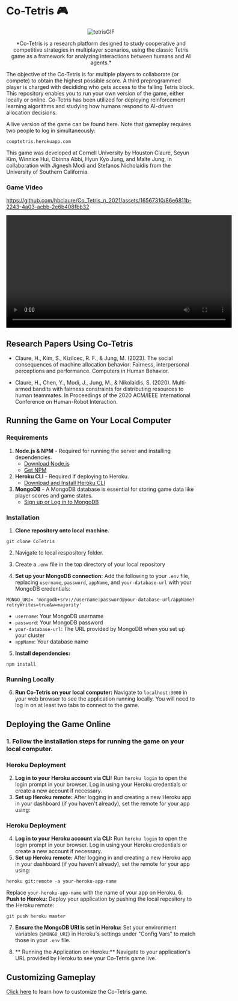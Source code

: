 # Co-Tetris :video_game:
<p align="center">
  <img src="https://github.com/hbclaure/Co_Tetris_n_2021/assets/16567310/bf8dd158-aaa5-48af-9919-0ed996113f57" alt="tetrisGIF">
</p>

<p align="center">*Co-Tetris is a research platform designed to study cooperative and competitive strategies in multiplayer scenarios, using the classic Tetris game as a framework for analyzing interactions between humans and AI agents.*</p>

The objective of the Co-Tetris is for multiple players to collaborate (or compete) to obtain the highest possible score. A third preprogrammed player is charged with decididng who gets access to the falling Tetris block. This repository enables you to run your own version of the game, either locally or online. Co-Tetris has been utilized for deploying reinforcement learning algorithms and studying how humans respond to AI-driven allocation decisions.

A live version of the game can be found here. Note that gameplay requires two people to log in simultaneously:
```
cooptetris.herokuapp.com
```
This game was developed at Cornell University by Houston Claure, Seyun Kim, Winnice Hui, Obinna Abbi, Hyun Kyo Jung, and Malte Jung, in collaboration with Jignesh Modi and Stefanos Nicholaidis from the University of Southern California. 

### Game Video 
https://github.com/hbclaure/Co_Tetris_n_2021/assets/16567310/86e6811b-2243-4a03-acbb-2e6b408fbb32


<p align = "center">
<video src="public/video/tetris_vid.mp4" width="600"/> 
<br> </br>
</p>

## Research Papers Using Co-Tetris
- Claure, H., Kim, S., Kizilcec, R. F., & Jung, M. (2023). The social consequences of machine allocation behavior: Fairness, interpersonal perceptions and performance. Computers in Human Behavior.

- Claure, H., Chen, Y., Modi, J., Jung, M., & Nikolaidis, S. (2020). Multi-armed bandits with fairness constraints for distributing resources to human teammates. In Proceedings of the 2020 ACM/IEEE International Conference on Human-Robot Interaction. 


## Running the Game on Your Local Computer

### Requirements
1. **Node.js & NPM** - Required for running the server and installing dependencies.
   - [Download Node.js](https://nodejs.org/en/download/)
   - [Get NPM](https://www.npmjs.com/get-npm)
2. **Heroku CLI** - Required if deploying to Heroku.
   - [Download and Install Heroku CLI](https://devcenter.heroku.com/articles/heroku-cli#download-and-install)
3. **MongoDB** - A MongoDB database is essential for storing game data like player scores and game states.
   - [Sign up or Log in to MongoDB](https://account.mongodb.com/account/login?signedOut=true)



### Installation
1. **Clone repository onto local machine.**
```
git clone CoTetris
```
2. Navigate to local respository folder.

3. Create a `.env` file in the top directory of your local repository

4. **Set up your MongoDB connection:**
Add the following to your `.env` file, replacing `username`, `password`, `appName`, and `your-database-url` with your MongoDB credentials:
```
MONGO_URI= 'mongodb+srv://username:password@your-database-url/appName?retryWrites=true&w=majority'
```
- `username`: Your MongoDB username
- `password`: Your MongoDB password
- `your-database-url`: The URL provided by MongoDB when you set up your cluster
- `appName`: Your database name 

5. **Install dependencies:**
```
npm install
```

### Running Locally
6. **Run Co-Tetris on your local computer:**
Navigate to `localhost:3000` in your web browser to see the application running locally. You will need to log in on at least two tabs to connect to the game.

## Deploying the Game Online
### 1. Follow the installation steps for running the game on your local computer.
### Heroku Deployment
2. **Log in to your Heroku account via CLI:**
Run `heroku login` to open the login prompt in your browser. Log in using your Heroku credentials or create a new account if necessary.
3. **Set up Heroku remote:**
After logging in and creating a new Heroku app in your dashboard (if you haven't already), set the remote for your app using:
### Heroku Deployment
4. **Log in to your Heroku account via CLI:**
Run `heroku login` to open the login prompt in your browser. Log in using your Heroku credentials or create a new account if necessary.
5. **Set up Heroku remote:**
After logging in and creating a new Heroku app in your dashboard (if you haven't already), set the remote for your app using:
```
heroku git:remote -a your-heroku-app-name
```
Replace `your-heroku-app-name` with the name of your app on Heroku.
6. **Push to Heroku:**
Deploy your application by pushing the local repository to the Heroku remote:

```
git push heroku master
```

7. **Ensure the MongoDB URI is set in Heroku:**
Set your environment variables (s`MONGO_URI`) in Heroku's settings under "Config Vars" to match those in your `.env` file.

8. ** Running the Application on Heroku:** Navigate to your application's URL provided by Heroku to see your Co-Tetris game live.

## Customizing Gameplay
[Click here](CustomizingGamePlay.md) to learn how to customize the Co-Tetris game. 





